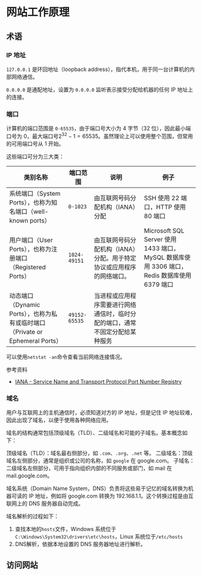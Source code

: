 # 网站工作原理

## 术语

### IP 地址

`127.0.0.1` 是环回地址（loopback address），指代本机，用于同一台计算机的内部网络通信。

`0.0.0.0` 是通配地址，设置为 `0.0.0.0` 监听表示接受分配给机器的任何 IP 地址上的连接。

### 端口

计算机的端口范围是 `0-65535`，由于端口号大小为 4 字节（32 位），因此最小端口号为 0，最大端口号$2^{32}-1=65535$。虽然理论上可以使用整个范围，但常用的可用端口号从 1 开始。

这些端口可分为三大类：

| 类别名称                                                                      | 端口范围      | 说明                                                                         | 例子                                                                                        |
| ----------------------------------------------------------------------------- | ------------- | ---------------------------------------------------------------------------- | ------------------------------------------------------------------------------------------- |
| 系统端口（System Ports），也称为知名端口（well-known ports）                  | `0-1023`      | 由互联网号码分配机构（IANA）分配                                             | SSH 使用 22 端口，HTTP 使用 80 端口                                                         |
| 用户端口（User Ports），也称为注册端口（Registered Ports）                    | `1024-49151`  | 由互联网号码分配机构（IANA）分配。用于特定协议或应用程序的网络端口。         | Microsoft SQL Server 使用 1433 端口，MySQL 数据库使用 3306 端口，Redis 数据库使用 6379 端口 |
| 动态端口（Dynamic Ports），也称为私有或临时端口（Private or Ephemeral Ports） | `49152-65535` | 当进程或应用程序需要进行网络通信时，临时分配的端口，通常不固定分配给某种服务 |                                                                                             |

可以使用`netstat -an`命令查看当前网络连接情况。

参考资料

- [IANA - Service Name and Transport Protocol Port Number Registry](https://www.iana.org/assignments/service-names-port-numbers/service-names-port-numbers.xhtml)

### 域名

用户与互联网上的主机通信时，必须知道对方的 IP 地址，但是记住 IP 地址较难，因此出现了域名，以便于使用各种网络应用。

域名的结构通常包括顶级域名（TLD）、二级域名和可能的子域名。基本概念如下：

顶级域名（TLD）：域名最右侧部分，如 `.com`、`.org`、`.net` 等。
二级域名：顶级域名左侧部分，通常是组织或公司的名称，如 `google` 在 google.com。
子域名：二级域名左侧部分，可用于指向组织内部的不同服务或部门，如 mail 在 mail.google.com。

域名系统（Domain Name System，DNS）负责将这些易于记忆的域名转换为机器可读的 IP 地址，例如将 google.com 转换为 192.168.1.1。这个转换过程是由互联网上的 DNS 服务器自动完成。

域名解析的过程如下：

1. 查找本地的`hosts`文件，Windows 系统位于 `C:\Windows\System32\drivers\etc\hosts`，Linux 系统位于`/etc/hosts`
2. DNS解析，依据本地设置的 DNS 服务器地址进行解析。

## 访问网站
